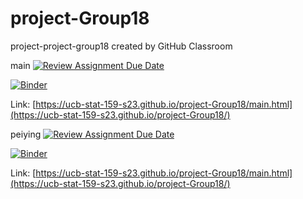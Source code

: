 # project-Group18
project-project-group18 created by GitHub Classroom

main
[![Review Assignment Due Date](https://classroom.github.com/assets/deadline-readme-button-24ddc0f5d75046c5622901739e7c5dd533143b0c8e959d652212380cedb1ea36.svg)](https://classroom.github.com/a/LiaEl886)

[![Binder](https://mybinder.org/badge_logo.svg)](https://mybinder.org/v2/gh/UCB-stat-159-s23/project-Group18.git/HEAD?labpath=main.ipynb)

Link: [https://ucb-stat-159-s23.github.io/project-Group18/main.html](https://ucb-stat-159-s23.github.io/project-Group18/)

peiying
[![Review Assignment Due Date](https://classroom.github.com/assets/deadline-readme-button-24ddc0f5d75046c5622901739e7c5dd533143b0c8e959d652212380cedb1ea36.svg)](https://classroom.github.com/a/LiaEl886)

[![Binder](https://mybinder.org/badge_logo.svg)](https://mybinder.org/v2/gh/UCB-stat-159-s23/project-Group18.git/HEAD?labpath=main.ipynb)

Link: [https://ucb-stat-159-s23.github.io/project-Group18/main.html](https://ucb-stat-159-s23.github.io/project-Group18/)
